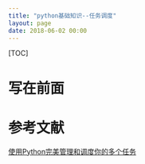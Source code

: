 ```yaml
---
title: "python基础知识--任务调度"
layout: page
date: 2018-06-02 00:00
---
```

[TOC]

# 写在前面



# 参考文献
[使用Python完美管理和调度你的多个任务](https://blog.csdn.net/oh5W6HinUg43JvRhhB/article/details/78589009)